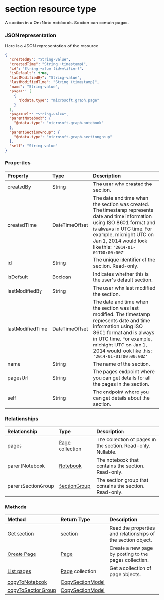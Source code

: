 # section resource type

A section in a OneNote notebook. Section can contain pages.

### JSON representation

Here is a JSON representation of the resource

<!-- {
  "blockType": "resource",
  "optionalProperties": [
    "pages",
    "parentNotebook",
    "parentSectionGroup"
  ],
  "@odata.type": "microsoft.graph.section"
}-->

```json
{
  "createdBy": "String-value",
  "createdTime": "String (timestamp)",
  "id": "String-value (identifier)",
  "isDefault": true,
  "lastModifiedBy": "String-value",
  "lastModifiedTime": "String (timestamp)",
  "name": "String-value",
  "pages": [
    {
      "@odata.type": "microsoft.graph.page"
    }
  ],
  "pagesUrl": "String-value",
  "parentNotebook": {
    "@odata.type": "microsoft.graph.notebook"
  },
  "parentSectionGroup": {
    "@odata.type": "microsoft.graph.sectiongroup"
  },
  "self": "String-value"
}

```
### Properties
| Property	   | Type	|Description|
|:---------------|:--------|:----------|
|createdBy|String|The user who created the section. |
|createdTime|DateTimeOffset|The date and time when the section was created. The timestamp represents date and time information using ISO 8601 format and is always in UTC time. For example, midnight UTC on Jan 1, 2014 would look like this: `'2014-01-01T00:00:00Z'`|
|id|String|The unique identifier of the section.  Read-only.|
|isDefault|Boolean|Indicates whether this is the user's default section.|
|lastModifiedBy|String|The user who last modified the section. |
|lastModifiedTime|DateTimeOffset|The date and time when the section was last modified. The timestamp represents date and time information using ISO 8601 format and is always in UTC time. For example, midnight UTC on Jan 1, 2014 would look like this: `'2014-01-01T00:00:00Z'`|
|name|String|The name of the section. |
|pagesUrl|String|The pages endpoint where you can get details for all the pages in the section.|
|self|String|The endpoint where you can get details about the section. |

### Relationships
| Relationship | Type	|Description|
|:---------------|:--------|:----------|
|pages|[Page](page.md) collection|The collection of pages in the section.  Read-only. Nullable.|
|parentNotebook|[Notebook](notebook.md)|The notebook that contains the section.  Read-only.|
|parentSectionGroup|[SectionGroup](sectiongroup.md)|The section group that contains the section.  Read-only.|

### Methods

| Method		   | Return Type	|Description|
|:---------------|:--------|:----------|
|[Get section](../api/section_get.md) | [section](section.md) |Read the properties and relationships of the section object.|
|[Create Page](../api/section_post_pages.md) |[Page](page.md)| Create a new page by posting to the pages collection.|
|[List pages](../api/section_list_pages.md) |[Page](page.md) collection| Get a collection of page objects.|
|[copyToNotebook](../api/section_copytonotebook.md)|[CopySectionModel](copysectionmodel.md)||
|[copyToSectionGroup](../api/section_copytosectiongroup.md)|[CopySectionModel](copysectionmodel.md)||

<!-- uuid: 8fcb5dbc-d5aa-4681-8e31-b001d5168d79
2015-10-25 14:57:30 UTC -->
<!-- {
  "type": "#page.annotation",
  "description": "section resource",
  "keywords": "",
  "section": "documentation",
  "tocPath": ""
}-->